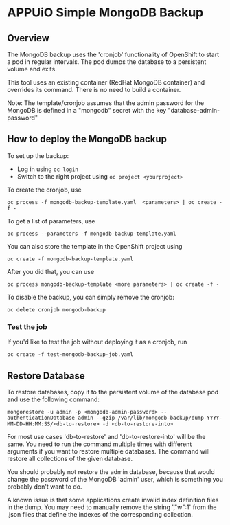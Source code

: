 # APPUiO Simple MongoDB Backup

## Overview

The MongoDB backup uses the 'cronjob' functionality of OpenShift to start a pod in regular intervals. The pod dumps the database to a persistent volume and exits.

This tool uses an existing container (RedHat MongoDB container) and overrides its command. There is no need to build a container.

Note: The template/cronjob assumes that the admin password for the MongoDB is defined in a "mongodb" secret with the key "database-admin-password" 

## How to deploy the MongoDB backup

To set up the backup:
* Log in using `oc login`
* Switch to the right project using `oc project <yourproject>`

To create the cronjob, use
```
oc process -f mongodb-backup-template.yaml  <parameters> | oc create -f -
```

To get a list of parameters, use

```
oc process --parameters -f mongodb-backup-template.yaml
```

You can also store the template in the OpenShift project using
```
oc create -f mongodb-backup-template.yaml
```
After you did that, you can use
```
oc process mongodb-backup-template <more parameters> | oc create -f -
```

To disable the backup, you can simply remove the cronjob:
```
oc delete cronjob mongodb-backup
```

### Test the job
If you'd like to test the job without deploying it as a cronjob, run
```
oc create -f test-mongodb-backup-job.yaml
```

## Restore Database

To restore databases, copy it to the persistent volume of the database pod and use the following command:
```
mongorestore -u admin -p <mongodb-admin-password> --authenticationDatabase admin --gzip /var/lib/mongodb-backup/dump-YYYY-MM-DD-HH:MM:SS/<db-to-restore> -d <db-to-restore-into>
```

For most use cases 'db-to-restore' and 'db-to-restore-into' will be the same. You need to run the command multiple times with different arguments if you want to restore multiple databases. The command will restore all collections of the given database.

You should probably not restore the admin database, because that would change the password of the MongoDB 'admin' user, which is something you probably don't want to do.

A known issue is that some applications create invalid index definition files in the dump. You may need to manually remove the string ',"w":1' from the .json files that define the indexes of the corresponding collection.
